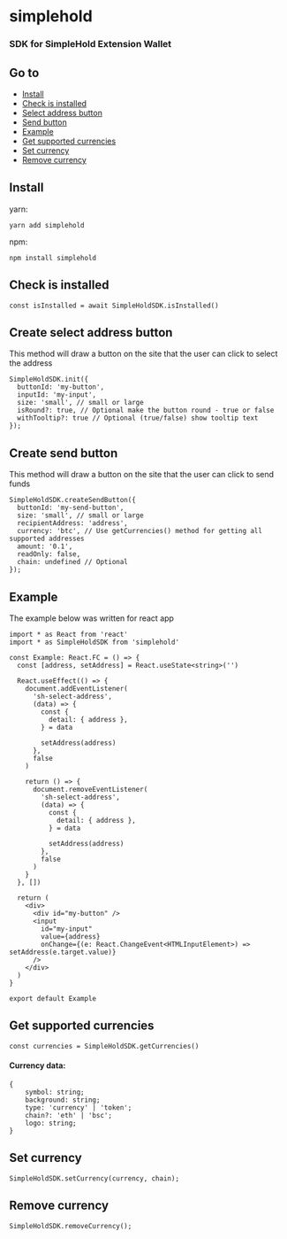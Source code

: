 # simplehold

### SDK for SimpleHold Extension Wallet

## Go to

- [Install](#install)
- [Check is installed](#check-is-installed)
- [Select address button](#create-select-address-button)
- [Send button](#create-send-button)
- [Example](#example)
- [Get supported currencies](#get-supported-currencies)
- [Set currency](#set-currency)
- [Remove currency](#remove-currency)

## Install

yarn:

```
yarn add simplehold
```

npm:

```
npm install simplehold
```

## Check is installed

```
const isInstalled = await SimpleHoldSDK.isInstalled()
```

## Create select address button

This method will draw a button on the site that the user can click to select the address

```
SimpleHoldSDK.init({
  buttonId: 'my-button',
  inputId: 'my-input',
  size: 'small', // small or large
  isRound?: true, // Optional make the button round - true or false
  withTooltip?: true // Optional (true/false) show tooltip text
});
```

## Create send button

This method will draw a button on the site that the user can click to send funds

```
SimpleHoldSDK.createSendButton({
  buttonId: 'my-send-button',
  size: 'small', // small or large
  recipientAddress: 'address',
  currency: 'btc', // Use getCurrencies() method for getting all supported addresses
  amount: '0.1',
  readOnly: false,
  chain: undefined // Optional
});
```

## Example

The example below was written for react app

```
import * as React from 'react'
import * as SimpleHoldSDK from 'simplehold'

const Example: React.FC = () => {
  const [address, setAddress] = React.useState<string>('')

  React.useEffect(() => {
    document.addEventListener(
      'sh-select-address',
      (data) => {
        const {
          detail: { address },
        } = data

        setAddress(address)
      },
      false
    )

    return () => {
      document.removeEventListener(
        'sh-select-address',
        (data) => {
          const {
            detail: { address },
          } = data

          setAddress(address)
        },
        false
      )
    }
  }, [])

  return (
    <div>
      <div id="my-button" />
      <input
        id="my-input"
        value={address}
        onChange={(e: React.ChangeEvent<HTMLInputElement>) => setAddress(e.target.value)}
      />
    </div>
  )
}

export default Example
```

## Get supported currencies

```
const currencies = SimpleHoldSDK.getCurrencies()
```

#### Currency data:

```
{
	symbol: string;
	background: string;
	type: 'currency' | 'token';
	chain?: 'eth' | 'bsc';
	logo: string;
}
```

## Set currency

```
SimpleHoldSDK.setCurrency(currency, chain);
```

## Remove currency

```
SimpleHoldSDK.removeCurrency();
```
